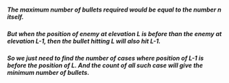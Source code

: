 ##### The maximum number of bullets required would be equal to the number n itself.
##### But when the position of enemy at elevation L is before than the enemy at elevation L-1, then the bullet hitting L will also hit L-1.
##### So we just need to find the number of cases where position of L-1 is before the position of L. And the count of all such case will give the minimum number of bullets.
